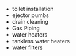 - toilet installation
- ejector pumbs
- drain cleaning
- Gas Piping
- water heaters
- tankless water heaters
- water filters
